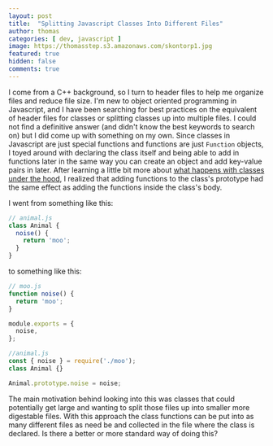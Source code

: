 ```yaml
---
layout: post
title:  "Splitting Javascript Classes Into Different Files"
author: thomas
categories: [ dev, javascript ]
image: https://thomasstep.s3.amazonaws.com/skontorp1.jpg
featured: true
hidden: false
comments: true
---
```

I come from a C++ background, so I turn to header files to help me organize files and reduce file size.
I'm new to object oriented programming in Javascript, and I have been searching for best practices on the equivalent of header files for classes or splitting classes up into multiple files.
I could not find a definitive answer (and didn't know the best keywords to search on) but I did come up with something on my own.
Since classes in Javascript are just special functions and functions are just `Function` objects, I toyed around with declaring the class itself and being able to add in functions later in the same way you can create an object and add key-value pairs in later.
After learning a little bit more about [what happens with classes under the hood](https://developer.mozilla.org/en-US/docs/Web/JavaScript/Reference/Classes), I realized that adding functions to the class's prototype had the same effect as adding the functions inside the class's body.

I went from something like this:
```javascript
// animal.js
class Animal {
  noise() {
    return 'moo';
  }
}
```

to something like this:
```javascript
// moo.js
function noise() {
  return 'moo';
}

module.exports = {
  noise,
};

//animal.js
const { noise } = require('./moo');
class Animal {}

Animal.prototype.noise = noise;
```

The main motivation behind looking into this was classes that could potentially get large and wanting to split those files up into smaller more digestable files.
With this approach the class functions can be put into as many different files as need be and collected in the file where the class is declared.
Is there a better or more standard way of doing this?
